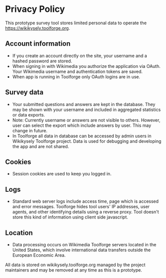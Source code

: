 # Privacy Policy

This prototype survey tool stores limited personal data to operate the https://wikikysely.toolforge.org.

## Account information
- If you create an account directly on the site, your username and a hashed password are stored.
- When signing in with Wikimedia you authorize the application via OAuth. Your Wikimedia username and authentication tokens are saved.
- When app is running in Toolforge only OAuth logins are in use.

## Survey data
- Your submitted questions and answers are kept in the database. They may be shown with your username and included in aggregated statistics or data exports. 
- Note: Currently username or answers are not visible to others. However, user can select the export which include answers by user. This may change in future.
- In Toolforge all data in database can be accessed by admin users in Wikikysely Toolforge project. Data is used for debugging and developing the app and are not shared.

## Cookies
- Session cookies are used to keep you logged in.

## Logs
- Standard web server logs include access time, page which is accessed and error messages. Toolforge hides tool users' IP addresses, user agents, and other identifying details using a reverse proxy. Tool doesn't store this kind of information using client side javascript.

## Location
- Data processing occurs on Wikimedia Toolforge servers located in the United States, which  involve international data transfers outside the European Economic Area.

All data is stored on wikikysely.toolforge.org managed by the project maintainers and may be removed at any time as this is a prototype.
